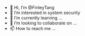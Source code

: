 - 👋 Hi, I’m @FinleyTang
- 👀 I’m interested in system security
- 🌱 I’m currently learning ...
- 💞️ I’m looking to collaborate on ...
- 📫 How to reach me ...

<!---
FinleyTang/FinleyTang is a ✨ special ✨ repository because its `README.md` (this file) appears on your GitHub profile.
You can click the Preview link to take a look at your changes.
--->
